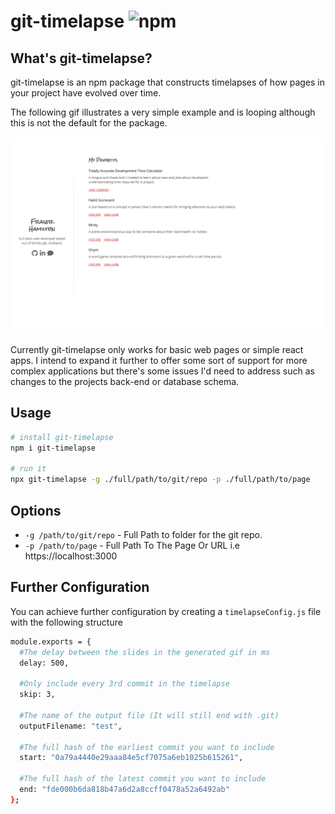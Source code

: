 # git-timelapse ![npm](https://img.shields.io/npm/v/git-timelapse)

## What's git-timelapse?

git-timelapse is an npm package that constructs timelapses of how pages in your project have evolved over time.

The following gif illustrates a very simple example and is looping although this is not the default for the package.

![](complex_looping.gif)

Currently git-timelapse only works for basic web pages or simple react apps. I intend to expand it further to offer some sort of support for more complex applications but there's some issues I'd need to address such as changes to the projects back-end or database schema.

## Usage

```sh
# install git-timelapse
npm i git-timelapse

# run it
npx git-timelapse -g ./full/path/to/git/repo -p ./full/path/to/page
```

## Options

- `-g /path/to/git/repo` - Full Path to folder for the git repo.
- `-p /path/to/page` - Full Path To The Page Or URL i.e https://localhost:3000

## Further Configuration

You can achieve further configuration by creating a `timelapseConfig.js` file with the following structure

```sh
module.exports = {
  #The delay between the slides in the generated gif in ms
  delay: 500,

  #Only include every 3rd commit in the timelapse
  skip: 3,

  #The name of the output file (It will still end with .git)
  outputFilename: "test",

  #The full hash of the earliest commit you want to include
  start: "0a79a4440e29aaa84e5cf7075a6eb1025b615261",

  #The full hash of the latest commit you want to include
  end: "fde000b6da818b47a6d2a8ccff0478a52a6492ab"
};
```
